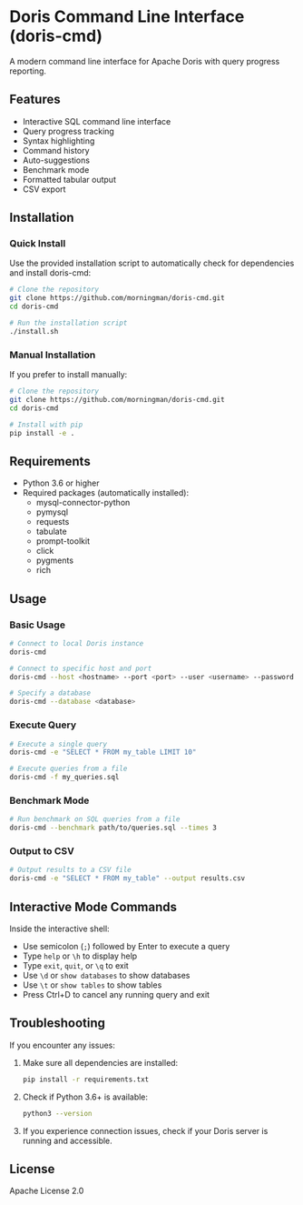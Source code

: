 # Doris Command Line Interface (doris-cmd)

A modern command line interface for Apache Doris with query progress reporting.

## Features

- Interactive SQL command line interface
- Query progress tracking
- Syntax highlighting
- Command history
- Auto-suggestions
- Benchmark mode
- Formatted tabular output
- CSV export

## Installation

### Quick Install

Use the provided installation script to automatically check for dependencies and install doris-cmd:

```bash
# Clone the repository
git clone https://github.com/morningman/doris-cmd.git
cd doris-cmd

# Run the installation script
./install.sh
```

### Manual Installation

If you prefer to install manually:

```bash
# Clone the repository
git clone https://github.com/morningman/doris-cmd.git
cd doris-cmd

# Install with pip
pip install -e .
```

## Requirements

- Python 3.6 or higher
- Required packages (automatically installed):
  - mysql-connector-python
  - pymysql
  - requests
  - tabulate
  - prompt-toolkit
  - click
  - pygments
  - rich

## Usage

### Basic Usage

```bash
# Connect to local Doris instance
doris-cmd

# Connect to specific host and port
doris-cmd --host <hostname> --port <port> --user <username> --password <password>

# Specify a database
doris-cmd --database <database>
```

### Execute Query

```bash
# Execute a single query
doris-cmd -e "SELECT * FROM my_table LIMIT 10"

# Execute queries from a file
doris-cmd -f my_queries.sql
```

### Benchmark Mode

```bash
# Run benchmark on SQL queries from a file
doris-cmd --benchmark path/to/queries.sql --times 3
```

### Output to CSV

```bash
# Output results to a CSV file
doris-cmd -e "SELECT * FROM my_table" --output results.csv
```

## Interactive Mode Commands

Inside the interactive shell:

- Use semicolon (`;`) followed by Enter to execute a query
- Type `help` or `\h` to display help
- Type `exit`, `quit`, or `\q` to exit
- Use `\d` or `show databases` to show databases
- Use `\t` or `show tables` to show tables
- Press Ctrl+D to cancel any running query and exit

## Troubleshooting

If you encounter any issues:

1. Make sure all dependencies are installed:
   ```bash
   pip install -r requirements.txt
   ```

2. Check if Python 3.6+ is available:
   ```bash
   python3 --version
   ```

3. If you experience connection issues, check if your Doris server is running and accessible.

## License

Apache License 2.0

